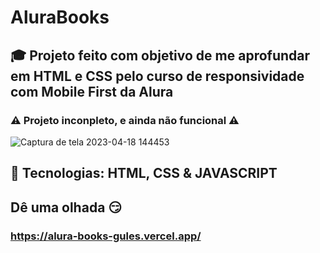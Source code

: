 # AluraBooks
## :mortar_board: Projeto feito com objetivo de me aprofundar em HTML e CSS pelo curso de responsividade com Mobile First da Alura
### :warning: Projeto inconpleto, e ainda não funcional :warning:
![Captura de tela 2023-04-18 144453](https://user-images.githubusercontent.com/104533289/232860643-d9c90652-44fa-484b-a159-9f92e36e86e9.png)
## :wrench: Tecnologias: HTML, CSS & JAVASCRIPT
## Dê uma olhada :smirk:
### https://alura-books-gules.vercel.app/
